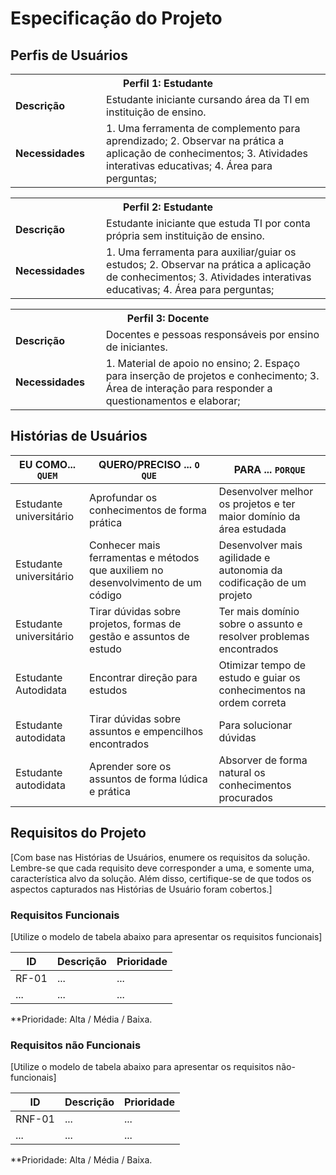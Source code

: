 # Especificação do Projeto

## Perfis de Usuários



<table>
<tbody>
<tr align=center>
<th colspan="2">Perfil 1: Estudante </th>
</tr>
<tr>
<td width="150px"><b>Descrição</b></td>
<td width="600px">
Estudante iniciante cursando área da TI em instituição de ensino.
</td>
</tr>
<tr>
<td><b>Necessidades</b></td>
<td>
1. Uma ferramenta de complemento para aprendizado; 
2. Observar na prática a aplicação de conhecimentos; 
3. Atividades interativas educativas; 
4. Área para perguntas;   
</td>
</tr>
</tbody>
</table>

<table>
<tbody>
<tr align=center>
<th colspan="2">Perfil 2: Estudante </th>
</tr>
<tr>
<td width="150px"><b>Descrição</b></td>
<td width="600px">
Estudante iniciante que estuda TI por conta própria sem instituição de ensino.
</td>
</tr>
<tr>
<td><b>Necessidades</b></td>
<td>
1. Uma ferramenta para auxiliar/guiar os estudos; 
2. Observar na prática a aplicação de conhecimentos; 
3. Atividades interativas educativas; 
4. Área para perguntas;   
</td>
</tr>
</tbody>
</table>

<table>
<tbody>
<tr align=center>
<th colspan="2">Perfil 3: Docente </th>
</tr>
<tr>
<td width="150px"><b>Descrição</b></td>
<td width="600px">
Docentes e pessoas responsáveis por ensino de iniciantes.
</td>
</tr>
<tr>
<td><b>Necessidades</b></td>
<td>
1. Material de apoio no ensino; 
2. Espaço para inserção de projetos e conhecimento; 
3. Área de interação para responder a questionamentos e elaborar;    
</td>
</tr>
</tbody>
</table>


## Histórias de Usuários


|EU COMO... `QUEM`   | QUERO/PRECISO ... `O QUE` |PARA ... `PORQUE`                 |
|--------------------|---------------------------|----------------------------------|
|Estudante universitário| Aprofundar os conhecimentos de forma prática|Desenvolver melhor os projetos e ter maior domínio da área estudada|
|Estudante universitário| Conhecer mais ferramentas e métodos que auxiliem no desenvolvimento de um código| Desenvolver mais agilidade e autonomia da codificação de um projeto|
|Estudante universitário| Tirar dúvidas sobre projetos, formas de gestão e assuntos de estudo| Ter mais domínio sobre o assunto e resolver problemas encontrados|
|Estudante Autodidata| Encontrar direção para estudos| Otimizar tempo de estudo e guiar os conhecimentos na ordem correta|
|Estudante autodidata| Tirar dúvidas sobre assuntos e empencilhos encontrados| Para solucionar dúvidas|
|Estudante autodidata| Aprender sore os assuntos de forma lúdica e prática| Absorver de forma natural os conhecimentos procurados|
## Requisitos do Projeto

[Com base nas Histórias de Usuários, enumere os requisitos da solução. Lembre-se que cada requisito deve corresponder a uma, e somente uma, característica alvo da solução. Além disso, certifique-se de que todos os aspectos capturados nas Histórias de Usuário foram cobertos.]

### Requisitos Funcionais

[Utilize o modelo de tabela abaixo para apresentar os requisitos funcionais]

|ID    | Descrição                | Prioridade |
|-------|---------------------------------|----|
| RF-01 |  ...                    | ...   | 
|  ...  |  ...                    | ...   |

**Prioridade: Alta / Média / Baixa. 

### Requisitos não Funcionais

[Utilize o modelo de tabela abaixo para apresentar os requisitos não-funcionais]

|ID      | Descrição               |Prioridade |
|--------|-------------------------|----|
| RNF-01 |  ...                    | ...   | 
| ...    |  ...                    | ...   | 

**Prioridade: Alta / Média / Baixa. 

